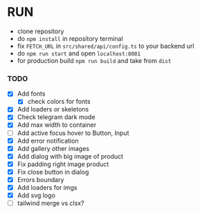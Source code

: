 # RUN

- clone repository
- do `npm install` in repository terminal
- fix `FETCH_URL` in `src/shared/api/config.ts` to your backend url
- do `npm run start` and open `localhost:8081`
- for production build `npm run build` and take from `dist`

### TODO

- [x] Add fonts
    - [x] check colors for fonts
- [x] Add loaders or skeletons
- [x] Check telegram dark mode
- [x] Add max width to container
- [ ] Add active focus hover to Button, Input
- [x] Add error notification
- [x] Add gallery other images
- [x] Add dialog with big image of product
- [x] Fix padding right image product
- [x] Fix close button in dialog
- [X] Errors boundary
- [x] Add loaders for imgs
- [x] Add svg logo
- [ ] tailwind merge vs clsx?
